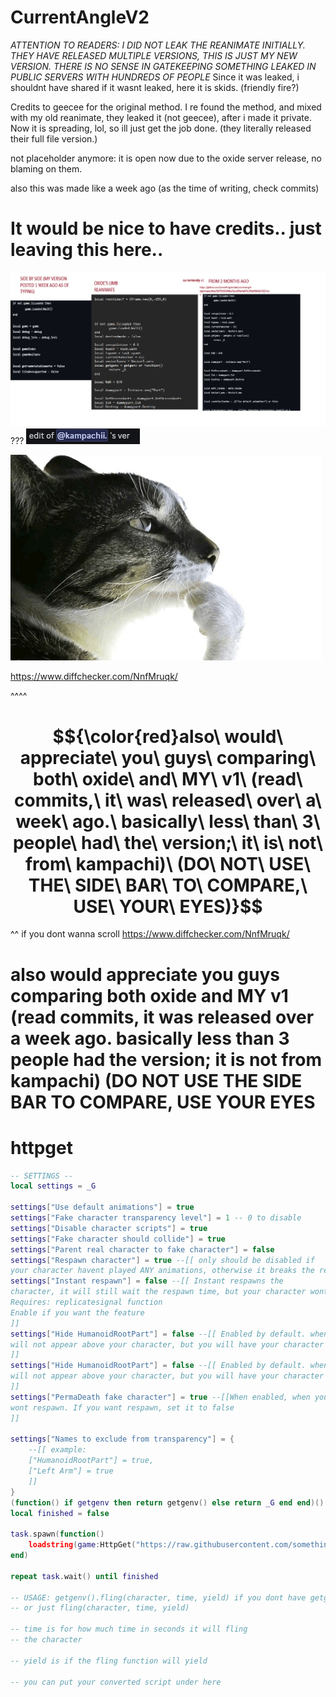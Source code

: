 # CurrentAngleV2
*ATTENTION TO READERS: I DID NOT LEAK THE REANIMATE INITIALLY. THEY HAVE RELEASED MULTIPLE VERSIONS, THIS IS JUST MY NEW VERSION. THERE IS NO SENSE IN GATEKEEPING SOMETHING LEAKED IN PUBLIC SERVERS WITH HUNDREDS OF PEOPLE*
Since it was leaked, i shouldnt have shared if it wasnt leaked, here it is skids. (friendly fire?)

Credits to geecee for the original method. I re found the method, and mixed with my old reanimate, they leaked it (not geecee), after i made it private. Now it is spreading, lol, so ill just get the job done. (they literally released their full file version.)

not placeholder anymore: it is open now due to the oxide server release, no blaming on them.

also this was made like a week ago (as the time of writing, check commits)

# It would be nice to have credits.. just leaving this here..
![Interesing](https://github.com/somethingsimade/CurrentAngleV2/blob/main/justleavingthishere.png)
???
![what](https://github.com/somethingsimade/CurrentAngleV2/blob/main/image.png)

![copied](https://github.com/somethingsimade/CurrentAngleV2/blob/main/imgrun.png)

https://www.diffchecker.com/NnfMruqk/

^^^^
# $${\color{red}also\ would\ appreciate\ you\ guys\ comparing\ both\ oxide\ and\ MY\ v1\ (read\ commits,\ it\ was\ released\ over\ a\ week\ ago.\ basically\ less\ than\ 3\ people\ had\ the\ version;\ it\ is\ not\ from\ kampachi)\ (DO\ NOT\ USE\ THE\ SIDE\ BAR\ TO\ COMPARE,\ USE\ YOUR\ EYES)}$$
^^ if you dont wanna scroll
https://www.diffchecker.com/NnfMruqk/
# also would appreciate you guys comparing both oxide and MY v1 (read commits, it was released over a week ago. basically less than 3 people had the version; it is not from kampachi) (DO NOT USE THE SIDE BAR TO COMPARE, USE YOUR EYES


# httpget
```lua
-- SETTINGS --
local settings = _G

settings["Use default animations"] = true
settings["Fake character transparency level"] = 1 -- 0 to disable
settings["Disable character scripts"] = true
settings["Fake character should collide"] = true
settings["Parent real character to fake character"] = false
settings["Respawn character"] = true --[[ only should be disabled if
your character havent played ANY animations, otherwise it breaks the reanimate ]]
settings["Instant respawn"] = false --[[ Instant respawns the
character, it will still wait the respawn time, but your character wont be dead.
Requires: replicatesignal function
Enable if you want the feature
]]
settings["Hide HumanoidRootPart"] = false --[[ Enabled by default. when enabled, your chat bubble or name tag
will not appear above your character, but you will have your character immortal in the Fencing arena.
]]
settings["Hide HumanoidRootPart"] = false --[[ Enabled by default. when enabled, your chat bubble or name tag
will not appear above your character, but you will have your character immortal in the Fencing arena.
]]
settings["PermaDeath fake character"] = true --[[When enabled, when you die when the reanimate is on, you
wont respawn. If you want respawn, set it to false
]]

settings["Names to exclude from transparency"] = {
    --[[ example:
    ["HumanoidRootPart"] = true,
    ["Left Arm"] = true
    ]]
}
(function() if getgenv then return getgenv() else return _G end end)().fling = nil
local finished = false

task.spawn(function()
    loadstring(game:HttpGet("https://raw.githubusercontent.com/somethingsimade/CurrentAngleV2/refs/heads/main/v2"))()
end)

repeat task.wait() until finished

-- USAGE: getgenv().fling(character, time, yield) if you dont have getgenv: _G.fling(character, time, yield)
-- or just fling(character, time, yield)

-- time is for how much time in seconds it will fling
-- the character

-- yield is if the fling function will yield

-- you can put your converted script under here
```
